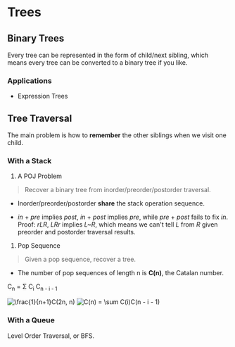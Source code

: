 # Trees

## Binary Trees

Every tree can be represented in the form of child/next sibling, which means every tree can be converted to a binary tree if you like.

### Applications

* Expression Trees

## Tree Traversal

The main problem is how to **remember** the other siblings when we visit one child.

### With a Stack

1. A POJ Problem

> Recover a binary tree from inorder/preorder/postorder traversal.

* Inorder/preorder/postorder **share** the stack operation sequence.

* *in* + *pre* implies *post*, *in* + *post* implies *pre*, while *pre* + *post* fails to fix *in*. Proof: *rLR*, *LRr* implies *L~R*, which means we can't tell *L* from *R* given preorder and postorder traversal results.

1. Pop Sequence

> Given a pop sequence, recover a tree.

* The number of pop sequences of length n is **C(n)**, the Catalan number.

C<sub>n</sub> = &Sigma; C<sub>i</sub> C<sub>n - i - 1</sub>

<img src="https://latex.codecogs.com/svg.latex?\frac{1}{n&plus;1}C(2n,&space;n)" title="\frac{1}{n+1}C(2n, n)" />

<img src="https://latex.codecogs.com/svg.latex?C(n)&space;=&space;\sum&space;C(i)C(n&space;-&space;i&space;-&space;1)" title="C(n) = \sum C(i)C(n - i - 1)" />

### With a Queue

Level Order Traversal, or BFS.